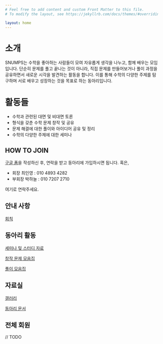 ```yaml
---
# Feel free to add content and custom Front Matter to this file.
# To modify the layout, see https://jekyllrb.com/docs/themes/#overriding-theme-defaults

layout: home
---
```


# 소개

SNUMPS는 수학을 좋아하는 사람들이 모여 자유롭게 생각을 나누고, 함께 배우는 모임입니다. 단순히 문제를 풀고 끝나는 것이 아니라, 직접 문제를 만들어보거나 풀이 과정을 공유하면서 새로운 시각을 발견하는 활동을 합니다. 이를 통해 수학의 다양한 주제를 탐구하며 서로 배우고 성장하는 것을 목표로 하는 동아리입니다.

# 활동들

- 수학과 관련된 대면 및 비대면 토론
- 형식을 갖춘 수학 문제 창작 및 공유
- 문제 해결에 대한 풀이와 아이디어 공유 및 정리
- 수학의 다양한 주제에 대한 세미나

## **HOW TO JOIN**

[구글 폼](https://tinyurl.com/SNUMPS)을 작성하신 후, 연락을 받고 동아리에 가입하시면 됩니다. 혹은,

<ul>
<li>회장 최인영 : 010 4893 4282 </li>
<li>부회장 박하늘 : 010 7207 2710 </li>
</ul>

여기로 연락주세요.

## 안내 사항

[회칙 ]({{site.url}}/rules/)

## 동아리 활동

[세미나 및 스터디 자료](https://www.notion.so/14d576d7d67480b8ac3fd36863713e5e?pvs=21)

[창작 문제 모음집](https://www.notion.so/14d576d7d67480d68a6df53025441e34?pvs=21)

[풀이 모음집](https://www.notion.so/163576d7d67480d198aade3fba2b77ae?pvs=21)

## 자료실

[갤러리]({{site.url}}/images/)

[동아리 문서]()

## 전체 회원
// TODO
